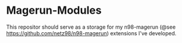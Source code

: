 # Magerun-Modules
This repositor should serve as a storage for my n98-magerun (@see   https://github.com/netz98/n98-magerun) extensions I've developed.
